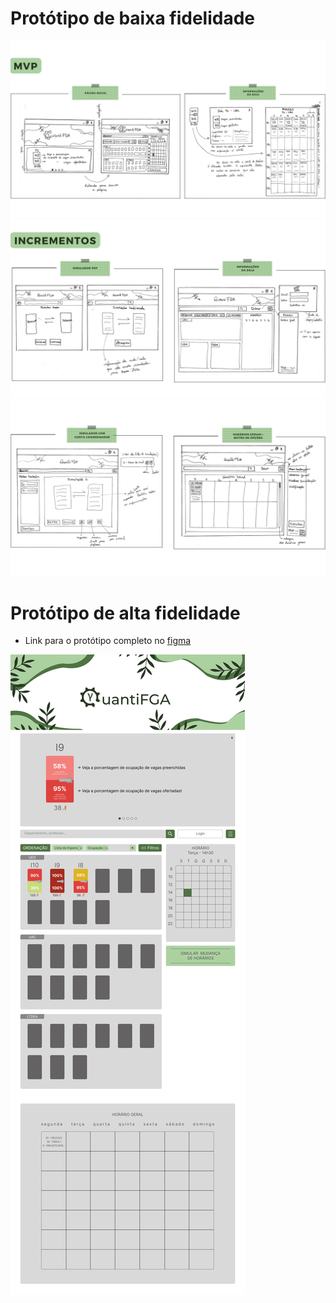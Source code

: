 # Protótipo de baixa fidelidade
![MVP](https://raw.githubusercontent.com/pedrobarbosaocb/RepositorioTeste/main/mvp1.png)
![INCREMENTO-1](https://raw.githubusercontent.com/pedrobarbosaocb/RepositorioTeste/main/incremento1.1.png)
![INCREMENTO-2](https://raw.githubusercontent.com/pedrobarbosaocb/RepositorioTeste/main/incremento1.2.png)

# Protótipo de alta fidelidade 
- Link para o protótipo completo no [figma](https://www.figma.com/file/jdr3RD3aA4HuqoHlAmQOsC/MDS---Squad-09?node-id=0%3A1&t=II5jZIfMHhFk5Vk3-1)

![Alta-fidelidade](https://github.com/pedrobarbosaocb/RepositorioTeste/blob/main/docs/img/prototipo_alta.png?raw=true)


